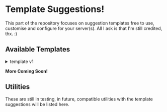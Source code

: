 # Template Suggestions!
This part of the repository focuses on suggestion templates free to use, customise and configure for your server(s). All I ask is that I'm still credited, thx. :)

## Available Templates

<details>
    <summary>template v1</summary>
    <br>
    A relatively simple open-message suggestion template with embeds and a reaction menu. Also displays final count of emojis, and reviewed staff. See <strong>tmplsuggest-v1.md</strong> for more info.
    </br>
</details>

**More Coming Soon!**

## Utilities
These are still in testing, in future, compatible utilities with the template suggestions will be listed here.
